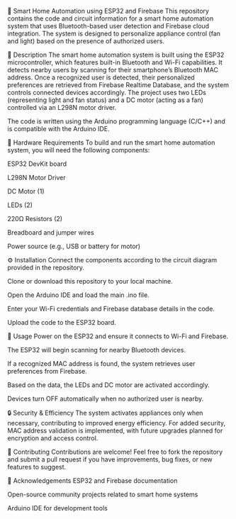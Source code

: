 🔌 Smart Home Automation using ESP32 and Firebase
This repository contains the code and circuit information for a smart home automation system that uses Bluetooth-based user detection and Firebase cloud integration. The system is designed to personalize appliance control (fan and light) based on the presence of authorized users.

📝 Description
The smart home automation system is built using the ESP32 microcontroller, which features built-in Bluetooth and Wi-Fi capabilities. It detects nearby users by scanning for their smartphone’s Bluetooth MAC address. Once a recognized user is detected, their personalized preferences are retrieved from Firebase Realtime Database, and the system controls connected devices accordingly. The project uses two LEDs (representing light and fan status) and a DC motor (acting as a fan) controlled via an L298N motor driver.

The code is written using the Arduino programming language (C/C++) and is compatible with the Arduino IDE.

🧰 Hardware Requirements
To build and run the smart home automation system, you will need the following components:

ESP32 DevKit board

L298N Motor Driver

DC Motor (1)

LEDs (2)

220Ω Resistors (2)

Breadboard and jumper wires

Power source (e.g., USB or battery for motor)

⚙️ Installation
Connect the components according to the circuit diagram provided in the repository.

Clone or download this repository to your local machine.

Open the Arduino IDE and load the main .ino file.

Enter your Wi-Fi credentials and Firebase database details in the code.

Upload the code to the ESP32 board.

🚀 Usage
Power on the ESP32 and ensure it connects to Wi-Fi and Firebase.

The ESP32 will begin scanning for nearby Bluetooth devices.

If a recognized MAC address is found, the system retrieves user preferences from Firebase.

Based on the data, the LEDs and DC motor are activated accordingly.

Devices turn OFF automatically when no authorized user is nearby.

🔒 Security & Efficiency
The system activates appliances only when necessary, contributing to improved energy efficiency. For added security, MAC address validation is implemented, with future upgrades planned for encryption and access control.

🤝 Contributing
Contributions are welcome! Feel free to fork the repository and submit a pull request if you have improvements, bug fixes, or new features to suggest.

🙏 Acknowledgements
ESP32 and Firebase documentation

Open-source community projects related to smart home systems

Arduino IDE for development tools
